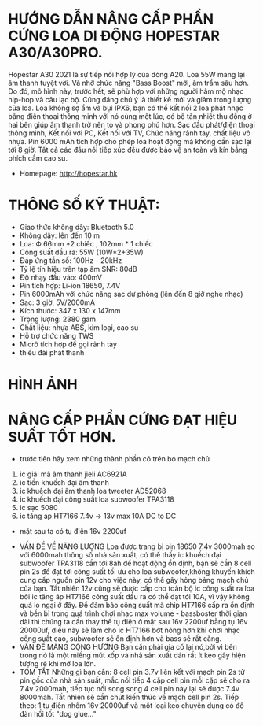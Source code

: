 # HƯỚNG DẪN NÂNG CẤP PHẦN CỨNG LOA DI ĐỘNG HOPESTAR A30/A30PRO.

Hopestar A30 2021 là sự tiếp nối hợp lý của dòng A20. Loa 55W mang lại âm thanh tuyệt vời. Và nhờ chức năng "Bass Boost" mới, âm trầm sâu hơn. Do đó, mô hình này, trước hết, sẽ phù hợp với những người hâm mộ nhạc hip-hop và câu lạc bộ. Cũng đáng chú ý là thiết kế mới và giảm trọng lượng của loa. Loa không sợ ẩm và bụi IPX6, bạn có thể kết nối 2 loa phát nhạc bằng điện thoại thông minh với nó cùng một lúc, có bộ tản nhiệt thụ động ở hai bên giúp âm thanh trở nên to và phong phú hơn. Sạc đầu phát/điện thoại thông minh, Kết nối với PC, Kết nối với TV, Chức năng rảnh tay, chất liệu vỏ nhựa. Pin 6000 mAh tích hợp cho phép loa hoạt động mà không cần sạc lại tới 8 giờ. Tất cả các đầu nối tiếp xúc đều được bảo vệ an toàn và kín bằng phích cắm cao su. 
* Homepage: http://hopestar.hk
# THÔNG SỐ KỸ THUẬT:
* Giao thức không dây: Bluetooth 5.0
* Không dây: lên đến 10 m
* Loa: Ф 66mm *2 chiếc , 102mm * 1 chiếc
* Công suất đầu ra: 55W (10W*2+35W)
* Đáp ứng tần số: 100Hz - 20kHz
* Tỷ lệ tín hiệu trên tạp âm SNR: 80dB
* Độ nhạy đầu vào: 400mV
* Pin tích hợp: Li-ion 18650, 7.4V
* Pin 6000mAh với chức năng sạc dự phòng (lên đến 8 giờ nghe nhạc)
* Sạc: 3 giờ, 5V/2000mA
* Kích thước: 347 x 130 x 147mm
* Trọng lượng: 2380 gam
* Chất liệu: nhựa ABS, kim loại, cao su
* Hỗ trợ chức năng TWS
* Micrô tích hợp để gọi rảnh tay
* thiếu đài phát thanh
# HÌNH ẢNH
# NÂNG CẤP PHẦN CỨNG ĐẠT HIỆU SUẤT TỐT HƠN.
* trước tiên hãy xem những thành phần có trên bo mạch chủ
1. ic giải mã âm thanh jieli AC6921A
2. ic tiền khuếch đại âm thanh
3. ic khuếch đại âm thanh loa tweeter AD52068
4. ic khuếch đại công suất loa subwoofer TPA3118
5. ic sạc 5080
6. ic tăng áp HT7166 7.4v -> 13v max 10A DC to DC
- mặt sau ta có tụ điện 16v 2200uf
* VẤN ĐỀ VỀ NĂNG LƯỢNG
Loa được trang bị pin 18650 7.4v 3000mah so với 6000mah thông số nhà sản xuất, có thể thấy ic khuếch đại subwoofer TPA3118 cần tới 8ah để hoạt động ổn định, bạn sẽ cần 8 cell pin 2s để đạt tới công suất tối ưu cho loa subwoofer,không khuyến khích cung cấp nguồn pin 12v cho việc này, có thể gây hỏng bảng mạch chủ của bạn. Tất nhiên 12v cũng sẽ được cấp cho toàn bộ ic công suất ra loa bởi ic tăng áp HT7166 công suất đầu ra có thể đạt tới 10A, vì vậy không quá lo ngại ở đây. Để đảm bảo công suất mà chip HT7166 cấp ra ổn định và bền bỉ trong quá trình chơi nhạc max volume - bassboster thời gian dài thì chúng ta cần thay thế tụ điện ở mặt sau 16v 2200uf bằng tụ 16v 20000uf, điều này sẽ làm cho ic HT7166 bớt nóng hơn khi chơi nhạc công suất cao, subwoofer sẽ ổn định hơn và bass sẽ rất căng.
* VẤN ĐỀ MÀNG CỘNG HƯỞNG
Bạn cần phải gia cố lại nó,bởi vì bên trong nó là một miếng mút xốp và nhà sản xuất dán rất ít keo gây hiện tượng rè khi mở loa lớn.
* TÓM TẮT
Những gì bạn cần: 8 cell pin 3.7v liên kết với mạch pin 2s từ pin gốc của nhà sản suất, mắc nối tiếp 4 cặp cell pin mỗi cặp sẽ cho ra 7.4v 2000mah, tiếp tục nối song song 4 cell pin này lại sẽ được 7.4v 8000mah. Tất nhiên sẽ cần chút kiến thức về mạch cell pin 2s.
Tiếp theo: 1 tụ điện nhôm 16v 20000uf và một loại keo chuyên dụng có độ đàn hồi tốt "dog glue..."